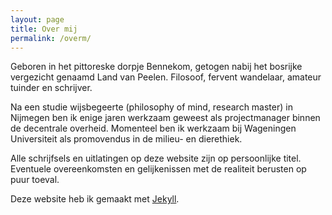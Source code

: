 ```yaml
---
layout: page
title: Over mij
permalink: /overm/
---
```

Geboren in het pittoreske dorpje Bennekom, getogen nabij het bosrijke vergezicht genaamd Land van Peelen. Filosoof, fervent wandelaar, amateur tuinder en schrijver.

Na een studie wijsbegeerte (philosophy of mind, research master) in Nijmegen ben ik enige jaren werkzaam geweest als projectmanager binnen de decentrale overheid. Momenteel ben ik werkzaam bij Wageningen Universiteit als promovendus in de milieu- en dierethiek. 

Alle schrijfsels en uitlatingen op deze website zijn op persoonlijke titel. Eventuele overeenkomsten en gelijkenissen met de realiteit berusten op puur toeval.

Deze website heb ik gemaakt met [Jekyll](https://jekyllrb.com/).
